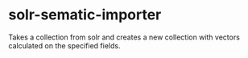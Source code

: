 # solr-sematic-importer
Takes a collection from solr and creates a new collection with vectors calculated on the specified fields.
